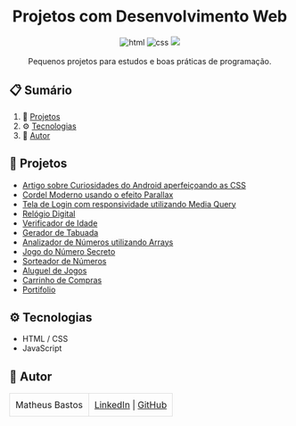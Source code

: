<div align="center"> 
  <h1 align="center">Projetos com Desenvolvimento Web</h1>
  <div>
    <img src="https://img.shields.io/badge/HTML5-E34F26?style=for-the-badge&logo=html5&logoColor=white" alt="html" />
    <img src="https://img.shields.io/badge/CSS3-1572B6?style=for-the-badge&logo=css3&logoColor=white" alt="css" />
    <img src="https://img.shields.io/badge/JavaScript-323330?style=for-the-badge&logo=javascript&logoColor=F7DF1E" />
  </div>
<br/>
   <div align="center">
     Pequenos projetos para estudos e boas práticas de programação.
    </div>
</div>

## 📋 <a name="table">Sumário</a>

1. 🚀 [Projetos](#projetos)
2. ⚙️ [Tecnologias](#tecnologias)
3. 👥 [Autor](#autor)

## <a name="projetos">🚀 Projetos</a>

- [Artigo sobre Curiosidades do Android aperfeiçoando as CSS](https://matheuspvbastos.github.io/projetos-web/html-css/projeto-android/android.html)
- [Cordel Moderno usando o efeito Parallax](https://matheuspvbastos.github.io/projetos-web/html-css/projeto-cordel/)
- [Tela de Login com responsividade utilizando Media Query](https://matheuspvbastos.github.io/projetos-web/html-css/projeto-tela-de-login/)
- [Relógio Digital](https://matheuspvbastos.github.io/projetos-web/javascript/cursoJS/exercicios/projeto01/)
- [Verificador de Idade](https://matheuspvbastos.github.io/projetos-web/javascript/cursoJS/exercicios/projeto02/)
- [Gerador de Tabuada](https://matheuspvbastos.github.io/projetos-web/javascript/cursoJS/exercicios/projeto04/)
- [Analizador de Números utilizando Arrays](https://matheuspvbastos.github.io/projetos-web/javascript/cursoJS/exercicios/projeto05/)
- [Jogo do Número Secreto](https://matheuspvbastos.github.io/projetos-web/javascript/js-curso-2-aula1)
- [Sorteador de Números](https://matheuspvbastos.github.io/projetos-web/javascript/praticando-logica/sorteador-numeros)
- [Aluguel de Jogos](https://matheuspvbastos.github.io/projetos-web/javascript/praticando-logica/alugames)
- [Carrinho de Compras](https://matheuspvbastos.github.io/projetos-web/javascript/praticando-logica/carrinho-compras)
- [Portifolio](https://matheuspvbastos.github.io/projetos-web/meu-portifolio)

## <a name="tecnologias">⚙️ Tecnologias</a>

- HTML / CSS
- JavaScript

## <a name="autor">👥 Autor</a>

<table style="border-collapse: collapse; table-layout: auto text-align: left;">

  <tbody>
    <tr>
      <td style="padding: 10px; border: 1px solid #ddd;">Matheus Bastos</td>
      <td style="padding: 10px; border: 1px solid #ddd;">
        <a href="https://www.linkedin.com/in/matheuspvbastos/" target="_blank">LinkedIn</a> |
        <a href="https://github.com/matheuspvbastos" target="_blank">GitHub</a>
      </td>
    </tr>
  </tbody>
</table>
